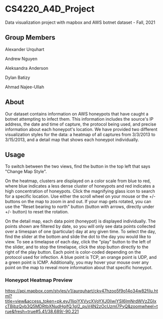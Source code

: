# CS4220_A4D_Project
Data visualization project with mapbox and AWS botnet dataset - Fall, 2021

## Group Members

Alexander Urquhart

Andrew Nguyen

Aleksandra Anderson

Dylan Batizy

Ahmad Najee-Ullah

## About

Our dataset contains information on AWS honeypots that have caught a botnet attempting 
to infect them. This information includes the source's IP address, the date and time 
of capture, the protocol being used, and precise information about each honeypot's 
location. We have provided two different visualization styles for the data: a heatmap 
of all captures from 3/3/2013 to 3/15/2013, and a detail map that shows each honeypot 
individually.

## Usage

To switch between the two views, find the button in the top left that says "Change 
Map Style". 

On the heatmap, clusters are displayed on a color scale from blue to red, where blue 
indicates a less dense cluster of honeypots and red indicates a high concentration 
of honeypots. Click the magnifying glass icon to search for a specific location. Use 
either the scroll wheel on your mouse or the +/- buttons on the map to zoom in and 
out. If your map gets rotated, you can use the "Reset bearing to north" button 
(button with arrows, directly under +/- button) to reset the rotation. 

On the detail map, each data point (honeypot) is displayed individually. The points 
shown are filtered by date, so you will only see data points collected over a 
timespan of one (particular) day at any given time. To select the day, find the 
slider at the bottom and slide the dot to the day you would like to view. To see a 
timelapse of each day, click the "play" button to the left of the slider, and to 
stop the timelapse, click the stop button directly to the right of the play button. 
Each point is color-coded depending on the protocol used for infection. A blue point 
is TCP, an orange point is UDP, and a green point is ICMP. Additionally, you may 
hover your mouse over any point on the map to reveal more information about that
specific honeypot.

### Honeypot Heatmap Preview 
https://api.mapbox.com/styles/v1/aurquhart/ckv47hzoo5f9o14o34w82filu.html?title=view&access_token=pk.eyJ1IjoiYXVycXVoYXJ0IiwiYSI6ImNrdWVzZGIxcTBjbzQyb3Q5MDRtbXNudHgifQ.1gI2_puV4N2zOcUzml7PyQ&zoomwheel=true&fresh=true#5.41/38.689/-90.221
